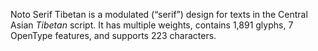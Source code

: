 Noto Serif Tibetan is a modulated (“serif”) design for texts in the Central Asian _Tibetan_ script. It has multiple weights, contains 1,891 glyphs, 7 OpenType features, and supports 223 characters.
